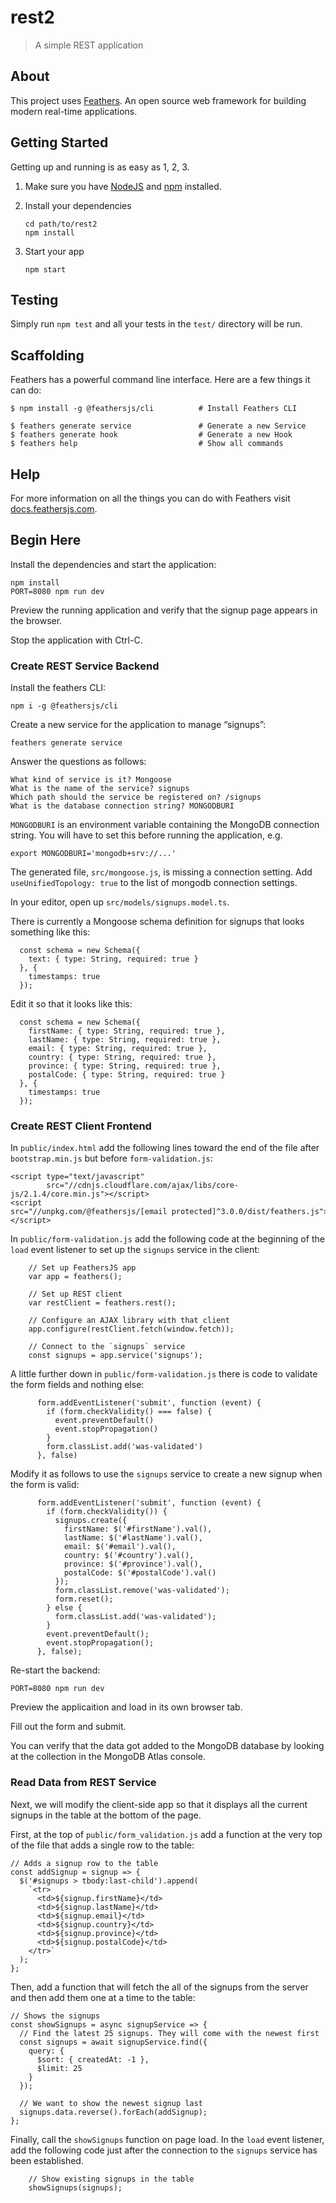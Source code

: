 # rest2

> A simple REST application

## About

This project uses [Feathers](http://feathersjs.com). An open source web framework for building modern real-time applications.

## Getting Started

Getting up and running is as easy as 1, 2, 3.

1. Make sure you have [NodeJS](https://nodejs.org/) and [npm](https://www.npmjs.com/) installed.
2. Install your dependencies

    ```
    cd path/to/rest2
    npm install
    ```

3. Start your app

    ```
    npm start
    ```

## Testing

Simply run `npm test` and all your tests in the `test/` directory will be run.

## Scaffolding

Feathers has a powerful command line interface. Here are a few things it can do:

```
$ npm install -g @feathersjs/cli          # Install Feathers CLI

$ feathers generate service               # Generate a new Service
$ feathers generate hook                  # Generate a new Hook
$ feathers help                           # Show all commands
```

## Help

For more information on all the things you can do with Feathers visit [docs.feathersjs.com](http://docs.feathersjs.com).

## Begin Here

Install the dependencies and start the application:

    npm install
    PORT=8080 npm run dev

Preview the running application and verify that the signup page appears in the browser.

Stop the application with Ctrl-C.

### Create REST Service Backend

Install the feathers CLI:

    npm i -g @feathersjs/cli
    

Create a new service for the application to manage “signups”:

    feathers generate service

Answer the questions as follows:

    What kind of service is it? Mongoose
    What is the name of the service? signups
    Which path should the service be registered on? /signups
    What is the database connection string? MONGODBURI
    

`MONGODBURI` is an environment variable containing the MongoDB connection string. You will have to set this before running the application, e.g.

    export MONGODBURI='mongodb+srv://...'
    

The generated file, `src/mongoose.js`, is missing a connection setting. Add `useUnifiedTopology: true` to the list of mongodb connection settings.

In your editor, open up `src/models/signups.model.ts`.

There is currently a Mongoose schema definition for signups that looks something like this:

      const schema = new Schema({
        text: { type: String, required: true }
      }, {
        timestamps: true
      });

Edit it so that it looks like this:

      const schema = new Schema({
        firstName: { type: String, required: true },
        lastName: { type: String, required: true },
        email: { type: String, required: true },
        country: { type: String, required: true },
        province: { type: String, required: true },
        postalCode: { type: String, required: true }
      }, {
        timestamps: true
      });

### Create REST Client Frontend

In `public/index.html` add the following lines toward the end of the file after `bootstrap.min.js` but before `form-validation.js`:

    <script type="text/javascript" 
            src="//cdnjs.cloudflare.com/ajax/libs/core-js/2.1.4/core.min.js"></script>
    <script src="//unpkg.com/@feathersjs/[email protected]^3.0.0/dist/feathers.js"></script>

In `public/form-validation.js` add the following code at the beginning of the `load` event listener to set up the `signups` service in the client:

        // Set up FeathersJS app
        var app = feathers();
        
        // Set up REST client
        var restClient = feathers.rest();
    
        // Configure an AJAX library with that client 
        app.configure(restClient.fetch(window.fetch));
    
        // Connect to the `signups` service
        const signups = app.service('signups');

A little further down in `public/form-validation.js` there is code to validate the form fields and nothing else:

          form.addEventListener('submit', function (event) {
            if (form.checkValidity() === false) {
              event.preventDefault()
              event.stopPropagation()
            }
            form.classList.add('was-validated')
          }, false)

Modify it as follows to use the `signups` service to create a new signup when the form is valid:

          form.addEventListener('submit', function (event) {
            if (form.checkValidity()) {
              signups.create({
                firstName: $('#firstName').val(),
                lastName: $('#lastName').val(),
                email: $('#email').val(),
                country: $('#country').val(),
                province: $('#province').val(),
                postalCode: $('#postalCode').val()
              });
              form.classList.remove('was-validated');
              form.reset();
            } else {
              form.classList.add('was-validated');
            }
            event.preventDefault();
            event.stopPropagation();
          }, false);

Re-start the backend:

    PORT=8080 npm run dev

Preview the applicaition and load in its own browser tab.

Fill out the form and submit.

You can verify that the data got added to the MongoDB database by looking at the collection in the MongoDB Atlas console.

### Read Data from REST Service

Next, we will modify the client-side app so that it displays all the current signups in the table at the bottom of the page.

First, at the top of `public/form_validation.js` add a function at the very top of the file that adds a single row to the table:

    // Adds a signup row to the table
    const addSignup = signup => {
      $('#signups > tbody:last-child').append(
        `<tr>
          <td>${signup.firstName}</td>
          <td>${signup.lastName}</td>
          <td>${signup.email}</td>
          <td>${signup.country}</td>
          <td>${signup.province}</td>
          <td>${signup.postalCode}</td>
        </tr>`
      );
    };

Then, add a function that will fetch the all of the signups from the server and then add them one at a time to the table:

    // Shows the signups
    const showSignups = async signupService => {
      // Find the latest 25 signups. They will come with the newest first
      const signups = await signupService.find({
        query: {
          $sort: { createdAt: -1 },
          $limit: 25
        }
      });
      
      // We want to show the newest signup last
      signups.data.reverse().forEach(addSignup);
    };

Finally, call the `showSignups` function on page load. In the `load` event listener, add the following code just after the connection to the `signups` service has been established.

        // Show existing signups in the table
        showSignups(signups);

